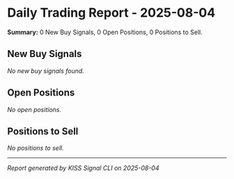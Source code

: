 # Daily Trading Report - 2025-08-04

**Summary:** 0 New Buy Signals, 0 Open Positions, 0 Positions to Sell.

## New Buy Signals

*No new buy signals found.*

## Open Positions

*No open positions.*

## Positions to Sell

*No positions to sell.*

---
*Report generated by KISS Signal CLI on 2025-08-04*
